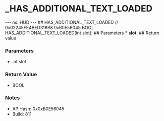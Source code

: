 # _HAS_ADDITIONAL_TEXT_LOADED

--- ns: HUD --- ## HAS_ADDITIONAL_TEXT_LOADED  // 0x02245FE4BED318B8 0xB0E56045 BOOL HAS_ADDITIONAL_TEXT_LOADED(int slot);   ## Parameters * **slot**:  ## Return value

### Parameters
* int slot

### Return Value
* BOOL

### Notes
* AP Hash: 0x0xB0E56045
* Build: 811

